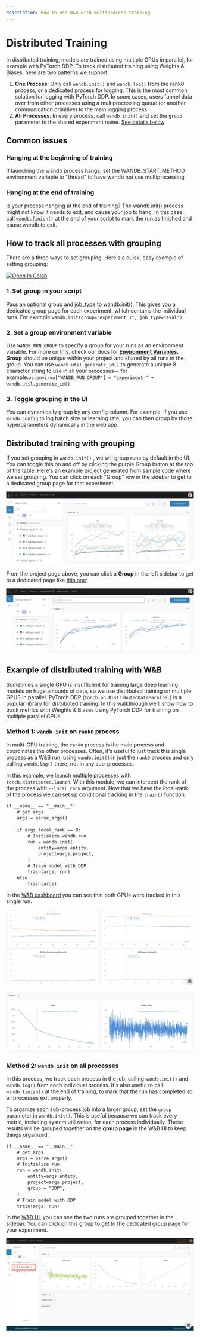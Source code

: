 ```yaml
---
description: How to use W&B with multiprocess training
---
```


# Distributed Training

In distributed training, models are trained using multiple GPUs in parallel, for example with PyTorch DDP. To track distributed training using Weights & Biases, here are two patterns we support:

1. **One Process**: Only call `wandb.init()` and `wandb.log()` from the rank0 process, or a dedicated process for logging. This is the most common solution for logging with PyTorch DDP. In some cases, users funnel data over from other processes using a multiprocessing queue \(or another communication primitive\) to the main logging process.
2. **All Processes**: In every process, call `wandb.init()` and set the `group` parameter to the shared experiment name. [See details below](distributed-training.md#how-to-track-all-processes-with-grouping).

## Common issues

### Hanging at the beginning of training

If launching the wandb process hangs, set the WANDB\_START\_METHOD environment variable to "thread" to have wandb not use multiprocessing.

### Hanging at the end of training

Is your process hanging at the end of training? The wandb.init\(\) process might not know it needs to exit, and cause your job to hang. In this case, call `wandb.finish()` at the end of your script to mark the run as finished and cause wandb to exit.

## How to track all processes with grouping

There are a three ways to set grouping. Here's a quick, easy example of setting grouping:

[![Open In Colab](https://colab.research.google.com/assets/colab-badge.svg)](http://wandb.me/grouping)

### **1. Set group in your script**

Pass an optional group and job\_type to wandb.init\(\). This gives you a dedicated group page for each experiment, which contains the individual runs. For example:`wandb.init(group="experiment_1", job_type="eval")`

### **2. Set a group environment variable**

Use `WANDB_RUN_GROUP` to specify a group for your runs as an environment variable. For more on this, check our docs for [**Environment Variables**](environment-variables.md)**. Group** should be unique within your project and shared by all runs in the group.  You can use `wandb.util.generate_id()` to generate a unique 8 character string to use in all your processes— for example:`os.environ["WANDB_RUN_GROUP"] = "experiment-" + wandb.util.generate_id()`

### **3. Toggle grouping in the UI**

You can dynamically group by any config column. For example, if you use `wandb.config` to log batch size or learning rate, you can then group by those hyperparameters dynamically in the web app. 

## Distributed training with grouping

If you set grouping in `wandb.init()` , we will group runs by default in the UI. You can toggle this on and off by clicking the purple Group button at the top of the table. Here's an [example project](https://wandb.ai/carey/group-demo?workspace=user-carey) generated from [sample code](http://wandb.me/grouping) where we set grouping. You can click on each "Group" row in the sidebar to get to a dedicated group page for that experiment.

![](../.gitbook/assets/image%20%2850%29.png)

From the project page above, you can click a **Group** in the left sidebar to get to a dedicated page like [this one](https://wandb.ai/carey/group-demo/groups/exp_5?workspace=user-carey):

![](../.gitbook/assets/image%20%2851%29.png)

## Example of distributed training with W&B

Sometimes a single GPU is insufficient for training large deep learning models on huge amounts of data, so we use distributed training on multiple GPUS in parallel. PyTorch DDP \(`torch.nn.DistributedDataParallel`\) is a popular library for distributed training. In this walkthrough we'll show how to track metrics with Weights & Biases using PyTorch DDP for training on multiple parallel GPUs.

### Method 1: `wandb.init` on `rank0` process

In multi-GPU training, the `rank0` process is the main process and coordinates the other processes. Often, it's useful to just track this single process as a W&B run, using `wandb.init()` in just the `rank0` process and only calling `wandb.log()` there, not in any sub-processes.

In this example, we launch multiple processes with `torch.distributed.launch`. With this module, we can intercept the rank of the process with `--local_rank` argument. Now that we have the local-rank of the process we can set up conditional tracking in the `train()` function.

```text
if __name__ == "__main__":
    # get args
    args = parse_args()

    if args.local_rank == 0:
        # Initialize wandb run
        run = wandb.init(
            entity=args.entity,
            project=args.project,
        )
        # Train model with DDP
        train(args, run)
    else:
        train(args)
```

In the [W&B dashboard](https://wandb.ai/ayush-thakur/DDP/runs/1s56u3hc) you can see that both GPUs were tracked in this single run.

![](../.gitbook/assets/image%20%2869%29.png)

![](../.gitbook/assets/image%20%2868%29.png)

### Method 2: `wandb.init` on all processes

In this process, we track each process in the job, calling `wandb.init()` and `wandb.log()` from each individual process. It's also useful to call `wandb.finish()` at the end of training, to mark that the run has completed so all processes exit properly.

To organize each sub-process job into a larger group, set the `group` parameter in `wandb.init()`. This is useful because we can track every metric, including system utilization, for each process individually. These results will be grouped together on the **group page** in the W&B UI to keep things organized.

```text
if __name__ == "__main__":
    # get args
    args = parse_args()
    # Initialize run
    run = wandb.init(
        entity=args.entity,
        project=args.project,
        group = "DDP",
    )
    # Train model with DDP
    train(args, run)
```

In the [W&B UI](https://wandb.ai/ayush-thakur/DDP), you can see the two runs are grouped together in the sidebar. You can click on this group to get to the dedicated group page for your experiment.

![](../.gitbook/assets/image%20%2863%29.png)

